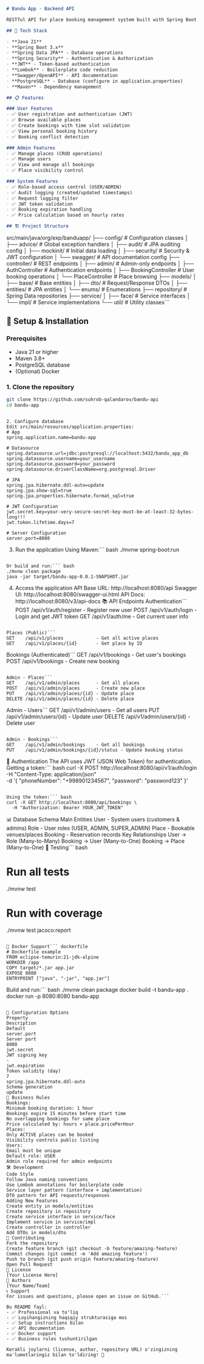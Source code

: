 ``` markdown
# Bandu App - Backend API

RESTful API for place booking management system built with Spring Boot.

## 🚀 Tech Stack

- **Java 21**
- **Spring Boot 3.x**
- **Spring Data JPA** - Database operations
- **Spring Security** - Authentication & Authorization
- **JWT** - Token-based authentication
- **Lombok** - Boilerplate code reduction
- **Swagger/OpenAPI** - API documentation
- **PostgreSQL** - Database (configure in application.properties)
- **Maven** - Dependency management

## 📋 Features

### User Features
- ✅ User registration and authentication (JWT)
- ✅ Browse available places
- ✅ Create bookings with time slot validation
- ✅ View personal booking history
- ✅ Booking conflict detection

### Admin Features
- ✅ Manage places (CRUD operations)
- ✅ Manage users
- ✅ View and manage all bookings
- ✅ Place visibility control

### System Features
- ✅ Role-based access control (USER/ADMIN)
- ✅ Audit logging (created/updated timestamps)
- ✅ Request logging filter
- ✅ JWT token validation
- ✅ Booking expiration handling
- ✅ Price calculation based on hourly rates

## 🏗️ Project Structure
```

src/main/java/org/exp/banduapp/ 
├── config/ # Configuration classes 
│ 
├── advice/ # Global exception handlers 
│ ├── audit/ # JPA auditing config 
│ ├── mockinit/ # Initial data loading 
│ ├── security/ # Security & JWT configuration 
│ └── swagger/ # API documentation config 
├── controller/ # REST endpoints 
│ ├── admin/ # Admin-only endpoints 
│ ├── AuthController # Authentication endpoints 
│ ├── BookingController # User booking operations 
│ └── PlaceController # Place browsing 
├── models/ 
│ ├── base/ # Base entities 
│ ├── dto/ # Request/Response DTOs 
│ ├── entities/ # JPA entities 
│ └── enums/ # Enumerations 
├── repository/ # Spring Data repositories 
├── service/ 
│ ├── face/ # Service interfaces 
│ └── impl/ # Service implementations 
└── util/ # Utility classes``` 

## 🔧 Setup & Installation

### Prerequisites
- Java 21 or higher
- Maven 3.8+
- PostgreSQL database
- (Optional) Docker

### 1. Clone the repository
```bash
git clone https://github.com/suhrob-qalandarov/bandu-api
cd bandu-app
```
```

2. Configure database
Edit src/main/resources/application.properties:
# App
spring.application.name=bandu-app

# Datasource
spring.datasource.url=jdbc:postgresql://localhost:5432/bandu_app_db
spring.datasource.username=your_username
spring.datasource.password=your_password
spring.datasource.driverClassName=org.postgresql.Driver

# JPA
spring.jpa.hibernate.ddl-auto=update
spring.jpa.show-sql=true
spring.jpa.properties.hibernate.format_sql=true

# JWT Configuration
jwt.secret.key=your-very-secure-secret-key-must-be-at-least-32-bytes-long!!!
jwt.token.lifetime.days=7

# Server Configuration
server.port=8080
```

3. Run the application
Using Maven:``` bash
./mvnw spring-boot:run
```

Or build and run:``` bash
./mvnw clean package
java -jar target/bandu-app-0.0.1-SNAPSHOT.jar
```

4. Access the application
API Base URL: http://localhost:8080/api
Swagger UI: http://localhost:8080/swagger-ui.html
API Docs: http://localhost:8080/v3/api-docs
📚 API Endpoints
Authentication``` 
POST   /api/v1/auth/register     - Register new user
POST   /api/v1/auth/login        - Login and get JWT token
GET    /api/v1/auth/me           - Get current user info
```

Places (Public)``` 
GET    /api/v1/places            - Get all active places
GET    /api/v1/places/{id}       - Get place by ID
```

Bookings (Authenticated)``` 
GET    /api/v1/bookings          - Get user's bookings
POST   /api/v1/bookings          - Create new booking
```

Admin - Places``` 
GET    /api/v1/admin/places      - Get all places
POST   /api/v1/admin/places      - Create new place
PUT    /api/v1/admin/places/{id} - Update place
DELETE /api/v1/admin/places/{id} - Delete place
```

Admin - Users``` 
GET    /api/v1/admin/users       - Get all users
PUT    /api/v1/admin/users/{id}  - Update user
DELETE /api/v1/admin/users/{id}  - Delete user
```

Admin - Bookings``` 
GET    /api/v1/admin/bookings    - Get all bookings
PUT    /api/v1/admin/bookings/{id}/status - Update booking status
```

🔐 Authentication
The API uses JWT (JSON Web Token) for authentication.
Getting a token:``` bash
curl -X POST http://localhost:8080/api/v1/auth/login \
  -H "Content-Type: application/json" \
  -d '{
    "phoneNumber": "+998901234567",
    "password": "password123"
  }'
```

Using the token:``` bash
curl -X GET http://localhost:8080/api/bookings \
  -H "Authorization: Bearer YOUR_JWT_TOKEN"
```

📊 Database Schema
Main Entities
User - System users (customers & admins)
Role - User roles (USER, ADMIN, SUPER_ADMIN)
Place - Bookable venues/places
Booking - Reservation records
Key Relationships
User → Role (Many-to-Many)
Booking → User (Many-to-One)
Booking → Place (Many-to-One)
🧪 Testing``` bash
# Run all tests
./mvnw test

# Run with coverage
./mvnw test jacoco:report
```

🐳 Docker Support``` dockerfile
# Dockerfile example
FROM eclipse-temurin:21-jdk-alpine
WORKDIR /app
COPY target/*.jar app.jar
EXPOSE 8080
ENTRYPOINT ["java", "-jar", "app.jar"]
```

Build and run:``` bash
./mvnw clean package
docker build -t bandu-app .
docker run -p 8080:8080 bandu-app
```

🔧 Configuration Options
Property
Description
Default
server.port
Server port
8080
jwt.secret
JWT signing key
-
jwt.expiration
Token validity (day)
7
spring.jpa.hibernate.ddl-auto
Schema generation
update
📝 Business Rules
Bookings:
Minimum booking duration: 1 hour
Bookings expire 15 minutes before start time
No overlapping bookings for same place
Price calculated by: hours × place.pricePerHour
Places:
Only ACTIVE places can be booked
Visibility controls public listing
Users:
Email must be unique
Default role: USER
Admin role required for admin endpoints
🛠️ Development
Code Style
Follow Java naming conventions
Use Lombok annotations for boilerplate code
Service layer pattern (interface + implementation)
DTO pattern for API requests/responses
Adding New Features
Create entity in models/entities
Create repository in repository
Create service interface in service/face
Implement service in service/impl
Create controller in controller
Add DTOs in models/dto
🤝 Contributing
Fork the repository
Create feature branch (git checkout -b feature/amazing-feature)
Commit changes (git commit -m 'Add amazing feature')
Push to branch (git push origin feature/amazing-feature)
Open Pull Request
📄 License
[Your License Here]
👥 Authors
[Your Name/Team]
📞 Support
For issues and questions, please open an issue on GitHub.``` 

Bu README fayl:
- ✅ Professional va to'liq
- ✅ Loyihangizning haqiqiy strukturasiga mos
- ✅ Setup instructions bilan
- ✅ API documentation
- ✅ Docker support
- ✅ Business rules tushuntirilgan

Kerakli joylarni (license, author, repository URL) o'zingizning ma'lumotlaringiz bilan to'ldiring! 🚀
```
